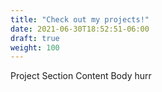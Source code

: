```yaml
---
title: "Check out my projects!"
date: 2021-06-30T18:52:51-06:00
draft: true
weight: 100
---
```

Project Section Content Body hurr
